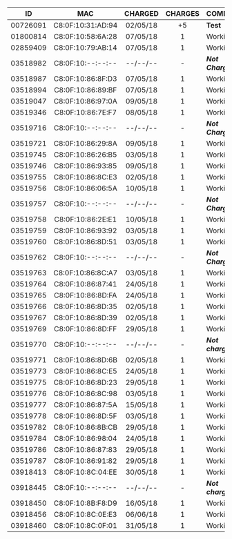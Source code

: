 ID       | MAC               | CHARGED  | CHARGES | COMMENT
:-------:|:-----------------:|:--------:|:-------:|:---------------
00726091 | C8:0F:10:31:AD:94 | 02/05/18 |   +5    | **Test**
01800814 | C8:0F:10:58:6A:28 | 07/05/18 |    1    | Working(14)
02859409 | C8:0F:10:79:AB:14 | 07/05/18 |    1    | Working(11)
03518982 | C8:0F:10:--:--:-- | --/--/-- |    -    | **_Not Charging_**
03518987 | C8:0F:10:86:8F:D3 | 07/05/18 |    1    | Working(13)
03518994 | C8:0F:10:86:89:BF | 07/05/18 |    1    | Working(12)
03519047 | C8:0F:10:86:97:0A | 09/05/18 |    1    | Working(18)
03519346 | C8:0F:10:86:7E:F7 | 08/05/18 |    1    | Working(15)
03519716 | C8:0F:10:--:--:-- | --/--/-- |    -    | **_Not Charging_**
03519721 | C8:0F:10:86:29:8A | 09/05/18 |    1    | Working(16)
03519745 | C8:0F:10:86:26:B5 | 03/05/18 |    1    | Working(06)
03519746 | C8:0F:10:86:93:85 | 09/05/18 |    1    | Working(17)
03519755 | C8:0F:10:86:8C:E3 | 02/05/18 |    1    | Working(03)
03519756 | C8:0F:10:86:06:5A | 10/05/18 |    1    | Working(19)
03519757 | C8:0F:10:--:--:-- | --/--/-- |    -    | **_Not Charging_**
03519758 | C8:0F:10:86:2E:E1 | 10/05/18 |    1    | Working(20)
03519759 | C8:0F:10:86:93:92 | 03/05/18 |    1    | Working(10)
03519760 | C8:0F:10:86:8D:51 | 03/05/18 |    1    | Working(05)
03519762 | C8:0F:10:--:--:-- | --/--/-- |    -    | **_Not Charging_**
03519763 | C8:0F:10:86:8C:A7 | 03/05/18 |    1    | Working(07)
03519764 | C8:0F:10:86:87:41 | 24/05/18 |    1    | Working(25)
03519765 | C8:0F:10:86:8D:FA | 24/05/18 |    1    | Working(24)
03519766 | C8:0F:10:86:8D:35 | 02/05/18 |    1    | Working(02)
03519767 | C8:0F:10:86:8D:39 | 02/05/18 |    1    | Working(01)
03519769 | C8:0F:10:86:8D:FF | 29/05/18 |    1    | Working(28)
03519770 | C8:0F:10:--:--:-- | --/--/-- |    -    | **_Not charging_**
03519771 | C8:0F:10:86:8D:6B | 02/05/18 |    1    | Working(04)
03519773 | C8:0F:10:86:8C:E5 | 24/05/18 |    1    | Working(26)
03519775 | C8:0F:10:86:8D:23 | 29/05/18 |    1    | Working(27)
03519776 | C8:0F:10:86:8C:98 | 03/05/18 |    1    | Working(08)
03519777 | C8:0F:10:86:87:5A | 15/05/18 |    1    | Working(21)
03519778 | C8:0F:10:86:8D:5F | 03/05/18 |    1    | Working(09)
03519782 | C8:0F:10:86:8B:CB | 29/05/18 |    1    | Working(31)
03519784 | C8:0F:10:86:98:04 | 24/05/18 |    1    | Working(23)
03519786 | C8:0F:10:86:87:83 | 29/05/18 |    1    | Working(29)
03519787 | C8:0F:10:86:91:82 | 29/05/18 |    1    | Working(30)
03918413 | C8:0F:10:8C:04:EE | 30/05/18 |    1    | Working(32)
03918445 | C8:0F:10:--:--:-- | --/--/-- |    -    | **_Not charging_**
03918450 | C8:0F:10:8B:F8:D9 | 16/05/18 |    1    | Working(22)
03918456 | C8:0F:10:8C:0E:E3 | 06/06/18 |    1    | Working(34)
03918460 | C8:0F:10:8C:0F:01 | 31/05/18 |    1    | Working(33)